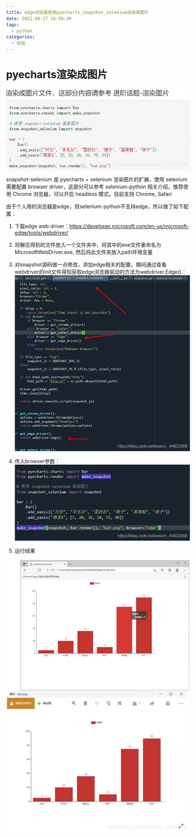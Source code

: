 ```yaml
---
title: edge浏览器使用pyecharts_snapshot_selenium渲染成图片
date: 2021-06-17 16:50:30
tags:
  - python
categories:
  - 经验
---
```


# pyecharts渲染成图片

![在这里插入图片描述](edge浏览器使用pyecharts_snapshot_selenium渲染成图片/20210617103805753.png)


snapshot-selenium 是 pyecharts + selenium 渲染图片的扩展，使用 selenium 需要配置 browser driver，这部分可以参考 selenium-python 相关介绍，推荐使用 Chrome 浏览器，可以开启 headless 模式。目前支持 Chrome, Safari

由于个人用的浏览器是edge，但selenium-python不支持edge，所以做了如下配置：
1. 下载edge web driver：https://developer.microsoft.com/en-us/microsoft-edge/tools/webdriver/
2. 将解压得到的文件放入一个文件夹中，将其中的exe文件重命名为MicrosoftWebDriver.exe, 然后将此文件夹放入path环境变量
3. 对snapshot源码做一点修改，添加edge相关的配置，期间通过查看webdriver的init文件得知获取edge浏览器驱动的方法为webdriver.Edge()：
	![在这里插入图片描述](edge浏览器使用pyecharts_snapshot_selenium渲染成图片/2021061710383363.png)

4. 传入browser参数：
	![在这里插入图片描述](edge浏览器使用pyecharts_snapshot_selenium渲染成图片/20210617103842503.png)

5. 运行结果
	

![在这里插入图片描述](edge浏览器使用pyecharts_snapshot_selenium渲染成图片/20210617103858427.png)